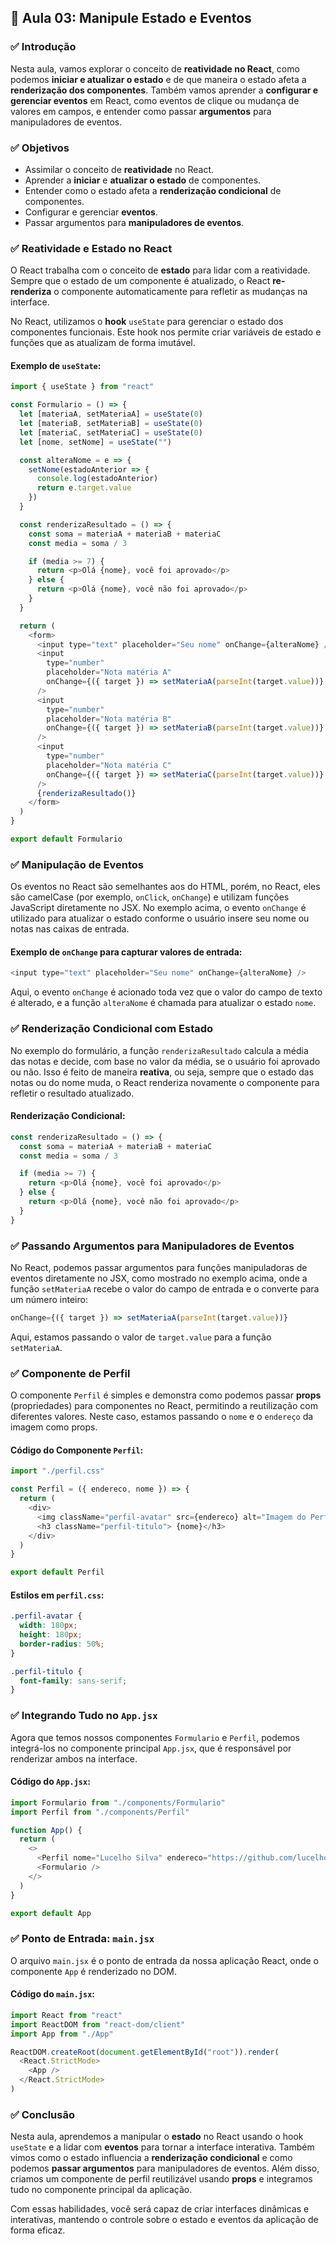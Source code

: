 ## 📝 Aula 03: Manipule Estado e Eventos

### ✅ Introdução

Nesta aula, vamos explorar o conceito de **reatividade no React**, como podemos **iniciar e atualizar o estado** e de que maneira o estado afeta a **renderização dos componentes**. Também vamos aprender a **configurar e gerenciar eventos** em React, como eventos de clique ou mudança de valores em campos, e entender como passar **argumentos** para manipuladores de eventos.

### ✅ Objetivos

- Assimilar o conceito de **reatividade** no React.
- Aprender a **iniciar** e **atualizar o estado** de componentes.
- Entender como o estado afeta a **renderização condicional** de componentes.
- Configurar e gerenciar **eventos**.
- Passar argumentos para **manipuladores de eventos**.

### ✅ Reatividade e Estado no React

O React trabalha com o conceito de **estado** para lidar com a reatividade. Sempre que o estado de um componente é atualizado, o React **re-renderiza** o componente automaticamente para refletir as mudanças na interface.

No React, utilizamos o **hook** `useState` para gerenciar o estado dos componentes funcionais. Este hook nos permite criar variáveis de estado e funções que as atualizam de forma imutável.

#### Exemplo de `useState`:

```javascript
import { useState } from "react"

const Formulario = () => {
  let [materiaA, setMateriaA] = useState(0)
  let [materiaB, setMateriaB] = useState(0)
  let [materiaC, setMateriaC] = useState(0)
  let [nome, setNome] = useState("")

  const alteraNome = e => {
    setNome(estadoAnterior => {
      console.log(estadoAnterior)
      return e.target.value
    })
  }

  const renderizaResultado = () => {
    const soma = materiaA + materiaB + materiaC
    const media = soma / 3

    if (media >= 7) {
      return <p>Olá {nome}, você foi aprovado</p>
    } else {
      return <p>Olá {nome}, você não foi aprovado</p>
    }
  }

  return (
    <form>
      <input type="text" placeholder="Seu nome" onChange={alteraNome} />
      <input
        type="number"
        placeholder="Nota matéria A"
        onChange={({ target }) => setMateriaA(parseInt(target.value))}
      />
      <input
        type="number"
        placeholder="Nota matéria B"
        onChange={({ target }) => setMateriaB(parseInt(target.value))}
      />
      <input
        type="number"
        placeholder="Nota matéria C"
        onChange={({ target }) => setMateriaC(parseInt(target.value))}
      />
      {renderizaResultado()}
    </form>
  )
}

export default Formulario
```

### ✅ Manipulação de Eventos

Os eventos no React são semelhantes aos do HTML, porém, no React, eles são camelCase (por exemplo, `onClick`, `onChange`) e utilizam funções JavaScript diretamente no JSX. No exemplo acima, o evento `onChange` é utilizado para atualizar o estado conforme o usuário insere seu nome ou notas nas caixas de entrada.

#### Exemplo de `onChange` para capturar valores de entrada:

```javascript
<input type="text" placeholder="Seu nome" onChange={alteraNome} />
```

Aqui, o evento `onChange` é acionado toda vez que o valor do campo de texto é alterado, e a função `alteraNome` é chamada para atualizar o estado `nome`.

### ✅ Renderização Condicional com Estado

No exemplo do formulário, a função `renderizaResultado` calcula a média das notas e decide, com base no valor da média, se o usuário foi aprovado ou não. Isso é feito de maneira **reativa**, ou seja, sempre que o estado das notas ou do nome muda, o React renderiza novamente o componente para refletir o resultado atualizado.

#### Renderização Condicional:

```javascript
const renderizaResultado = () => {
  const soma = materiaA + materiaB + materiaC
  const media = soma / 3

  if (media >= 7) {
    return <p>Olá {nome}, você foi aprovado</p>
  } else {
    return <p>Olá {nome}, você não foi aprovado</p>
  }
}
```

### ✅ Passando Argumentos para Manipuladores de Eventos

No React, podemos passar argumentos para funções manipuladoras de eventos diretamente no JSX, como mostrado no exemplo acima, onde a função `setMateriaA` recebe o valor do campo de entrada e o converte para um número inteiro:

```javascript
onChange={({ target }) => setMateriaA(parseInt(target.value))}
```

Aqui, estamos passando o valor de `target.value` para a função `setMateriaA`.

### ✅ Componente de Perfil

O componente `Perfil` é simples e demonstra como podemos passar **props** (propriedades) para componentes no React, permitindo a reutilização com diferentes valores. Neste caso, estamos passando o `nome` e o `endereço` da imagem como props.

#### Código do Componente `Perfil`:

```javascript
import "./perfil.css"

const Perfil = ({ endereco, nome }) => {
  return (
    <div>
      <img className="perfil-avatar" src={endereco} alt="Imagem do Perfil" />
      <h3 className="perfil-titulo"> {nome}</h3>
    </div>
  )
}

export default Perfil
```

#### Estilos em `perfil.css`:

```css
.perfil-avatar {
  width: 180px;
  height: 180px;
  border-radius: 50%;
}

.perfil-titulo {
  font-family: sans-serif;
}
```

### ✅ Integrando Tudo no `App.jsx`

Agora que temos nossos componentes `Formulario` e `Perfil`, podemos integrá-los no componente principal `App.jsx`, que é responsável por renderizar ambos na interface.

#### Código do `App.jsx`:

```javascript
import Formulario from "./components/Formulario"
import Perfil from "./components/Perfil"

function App() {
  return (
    <>
      <Perfil nome="Lucelho Silva" endereco="https://github.com/lucelhosilva.png" />
      <Formulario />
    </>
  )
}

export default App
```

### ✅ Ponto de Entrada: `main.jsx`

O arquivo `main.jsx` é o ponto de entrada da nossa aplicação React, onde o componente `App` é renderizado no DOM.

#### Código do `main.jsx`:

```javascript
import React from "react"
import ReactDOM from "react-dom/client"
import App from "./App"

ReactDOM.createRoot(document.getElementById("root")).render(
  <React.StrictMode>
    <App />
  </React.StrictMode>
)
```

### ✅ Conclusão

Nesta aula, aprendemos a manipular o **estado** no React usando o hook `useState` e a lidar com **eventos** para tornar a interface interativa. Também vimos como o estado influencia a **renderização condicional** e como podemos **passar argumentos** para manipuladores de eventos. Além disso, criamos um componente de perfil reutilizável usando **props** e integramos tudo no componente principal da aplicação.

Com essas habilidades, você será capaz de criar interfaces dinâmicas e interativas, mantendo o controle sobre o estado e eventos da aplicação de forma eficaz.
